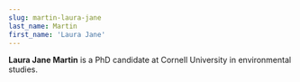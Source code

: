 ```yaml
---
slug: martin-laura-jane
last_name: Martin
first_name: 'Laura Jane'
---
```

**Laura Jane Martin** is a PhD candidate at Cornell University in environmental studies.
